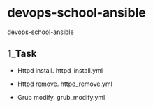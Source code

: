 # devops-school-ansible
devops-school-ansible

## 1_Task

* Httpd install.
  httpd_install.yml


* Httpd remove.
  httpd_remove.yml

* Grub modify.
  grub_modify.yml
